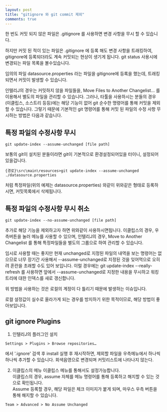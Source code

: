 ```yaml
---
layout: post
title: "gitignore 와 git commit 제외"
comments: true
---
```



한 번도 커밋 되지 않은 파일은 .gitignore 를 사용하면 변경 사항을 무시 할 수 있습니다.

하지만 커밋 된 적이 있는 파일은 .gitignore 에 등록 해도 변경 사항을 트래킹하여, gitignore에 등록되더라도 계속 커밋되는 현상이 생기게 됩니다.
git status 사용시에 변경되는 파일 목록을 볼수있습니다.

임의의 파일 datasource.properties 라는 파일을 gitignore에 등록을 했는데, 트래킹되면서 커밋이 발생할 수 있습니다.

인텔리J의 경우는 커밋하지 않을 파일들을, Move Files to Another Changelist... 를 이용해서 별도의 파일을 관리할 수 있습니다.
그러나, 타툴을 사용하시는 분들의 경우 (이클립스, 소스트리 등등)에는 해당 기능이 없어 git 순수한 명령어를 통해 커밋을 제외할 수 있습니다.
그렇기 때문에 기본적인 git 명령어를 통해 커밋 된 파일의 수정 사항 무시하는 방법은 다음과 같습니다.

특정 파일의 수정사항 무시
----
```
git update-index --assume-unchanged [file path]
```
보통의 git이 설치된 분들이라면 git이 기본적으로 환경설정되어있을 터이니, 설정되어있을겁니다.
```
{경로}\src\main\resources>git update-index --assume-unchanged ./datasource.properties
```
처럼 특정파일(위의 예제는 datasource.properties) 와같이 위와같은 형태로 등록하시면, 커밋목록에서 삭제됩니다.

특정 파일의 수정사항 무시 취소
---
```
git update-index --no-assume-unchanged [file path]
```
추가로 해당 기능을 제외하고자 하면 위와같이 사용하시면됩니다.
이클립스의 경우, 우측버튼을 눌러 메뉴를 사용할 수 있으며,
인텔리J의 경우, Move to Another Changelist 를 통해 특정파일들을 별도의 그룹으로 하여 관리할 수 있습니다.

임시로 사용할 때는 좋지만 현재 unchanged로 지정된 파일의 내역을 보는 명령어는 없으므로 너무 장기간 사용해서 --assume-unchanged로 지정된 것을 잊어먹으로 오히려 혼란을 초래할 수도 있어 보입니다.
이럴 경우에는 git update-index --really-refresh 를 사용하면 앞에서 --assume-unchanged로 지정한 내용을 무시하고 워킹트리에 대한 인덱스를 새로 갱신합니다.

위 방법을 사용하는 것은 로컬의 계정이 다 틀리기 때문에 발생하는 이슈입니다.

로컬 설정값이 실수로 올라가게 되는 경우를 방지하기 위한 목적이므로, 해당 방법이 좋아보입니다.



git ignore Plugins
---

1. 인텔리J의 플러그인 설치

```
Settings > Plugins > Browse repositories…
```
에서 '.ignore' 검색 후 install 실행 후 재시작하면, 제외할 파일을 우측메뉴에서 하나씩하나씩 추가할 수 있습니다.
회색음영으로 변경되며 커밋리스트에 나타나지 않는다.


2. 이클립스의 메뉴
이클립스 메뉴를 통해서도 설정가능합니다.  
이클립스의 경우, assume 자체를 메뉴 명령어를 통해 등록하고 해지할 수 있는 것으로 확인됩니다.  
Assume 등록할 경우, 해당 파일은 체크 이미지가 붙게 되며, 마우스 우측 버튼을 통해 해지할 수 있습니다.  
```
Team > Advanced > No Assume Unchanged
```

